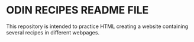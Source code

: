 # ODIN RECIPES README FILE
This repository is intended to practice HTML creating a website containing several recipes
in different webpages.